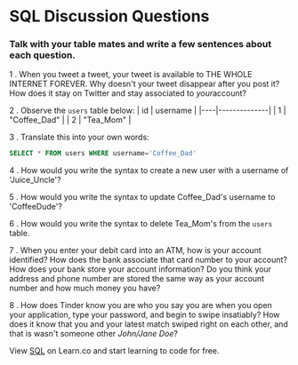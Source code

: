 # SQL Discussion Questions

### Talk with your table mates and write a few sentences about each question.

1 . When you tweet a tweet, your tweet is available to THE WHOLE INTERNET FOREVER. Why doesn't your tweet disappear after you post it? How does it stay on Twitter and stay associated to ​_your_​ account?

2 . Observe the `users` table below:
| id | username     |
|----|--------------|
| 1  | "Coffee_Dad" |
| 2  | "Tea_Mom"    |

3 . Translate this into your own words:
```sql
SELECT * FROM users WHERE username='Coffee_Dad'
```

4 . How would you write the syntax to create a new user with a username of 'Juice_Uncle'?

5 . How would you write the syntax to update Coffee_Dad's username to 'CoffeeDude'?

6 . How would you write the syntax to delete Tea_Mom's from the `users` table.

7 . When you enter your debit card into an ATM, how is your account identified? How does the bank associate that card number to your account? How does your bank store your account information? Do you think your address and phone number are stored the same way as your account number and how much money you have?

8 . How does Tinder know you are who you say you are when you open your application, type your password, and begin to swipe insatiably? How does it know that you and your latest match swiped right on each other, and that is wasn't someone other _John/Jane Doe_?

<p class='util--hide'>View <a href='https://learn.co/lessons/week-2-day-3-discussion'>SQL</a> on Learn.co and start learning to code for free.</p>
